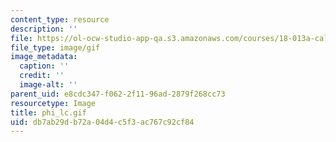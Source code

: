```yaml
---
content_type: resource
description: ''
file: https://ol-ocw-studio-app-qa.s3.amazonaws.com/courses/18-013a-calculus-with-applications-spring-2005/db7ab29db72a04d4c5f3ac767c92cf84_phi_lc.gif
file_type: image/gif
image_metadata:
  caption: ''
  credit: ''
  image-alt: ''
parent_uid: e8cdc347-f062-2f11-96ad-2879f268cc73
resourcetype: Image
title: phi_lc.gif
uid: db7ab29d-b72a-04d4-c5f3-ac767c92cf84
---
```

